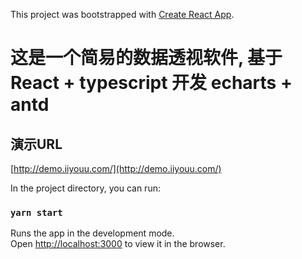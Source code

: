 This project was bootstrapped with [Create React App](https://github.com/facebook/create-react-app).

# 这是一个简易的数据透视软件, 基于 React + typescript 开发  echarts + antd

## 演示URL
[http://demo.iiyouu.com/](http://demo.iiyouu.com/)

In the project directory, you can run:

### `yarn start`

Runs the app in the development mode.<br />
Open [http://localhost:3000](http://localhost:3000) to view it in the browser.

